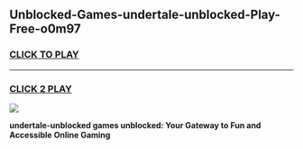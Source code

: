 
## Unblocked-Games-undertale-unblocked-Play-Free-o0m97
<h3>
<a href="https://premium76.site?title=undertale-unblocked&ref=09A">CLICK TO PLAY</a></h3>
<hr>

<h3>
<a href="https://premium76.site?title=undertale-unblocked&ref=09A">CLICK 2 PLAY</a>
  
</h3>

<a href="https://premium76.site?title=undertale-unblocked&ref=09A"><img src="https://clearcache.store/games.png"></a>


**undertale-unblocked games unblocked: Your Gateway to Fun and Accessible Online Gaming**
